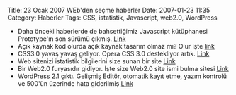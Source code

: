 Title: 23 Ocak 2007 WEb&#039;den seçme haberler
Date: 2007-01-23 11:35
Category: Haberler
Tags: CSS, istatistik, Javascript, web2.0, WordPress

-   Daha önceki haberlerde de bahsettiğimiz Javascript kütüphanesi
    Prototype'ın son sürümü çıkmış. [Link][]
-   Açık kaynak kod olurda açık kaynak tasarım olmaz mı? Olur işte
    [link][]
-   CSS3.0 yavaş yavaş geliyor. Opera CSS 3.0 destekliyor artık.
    [Link][1]
-   Web sitenizi istatistik bilgilerini size sunan bir site [Link][2]
-   Bir Web2.0 furyasıdır gidiyor. İşte size Web2.0 site ismi bulma
    sitesi [Link][3]
-   WordPress 2.1 çıktı. Gelişmiş Editör, otomatik kayıt etme, yazım
    kontrolü ve 500'ün üzerinde hata giderilmiş [Link][4]

</p>

  [Link]: http://prototypejs.org/ "Link"
  [link]: http://opendesigns.org/ "link"
  [1]: http://my.opera.com/dstorey/blog/show.dml/701902 "Link"
  [2]: http://getclicky.com/ "Link"
  [3]: http://www.lightsphere.com/dev/web20.html "Link"
  [4]: http://wordpress.org/download/index.php "Link"
